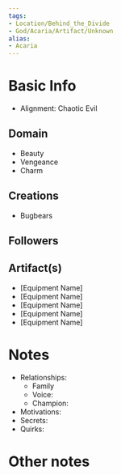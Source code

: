 ```yaml
---
tags:
- Location/Behind_the_Divide
- God/Acaria/Artifact/Unknown
alias:
- Acaria
---
```


# Basic Info
- Alignment: Chaotic Evil


## Domain
- Beauty
- Vengeance
- Charm

## Creations
- Bugbears

## Followers


## Artifact(s)
- [Equipment Name]
- [Equipment Name]
- [Equipment Name]
- [Equipment Name]
- [Equipment Name]

# Notes
- Relationships: 
	- Family
	- Voice: 
	- Champion: 
- Motivations: 
- Secrets: 
- Quirks: 

# Other notes